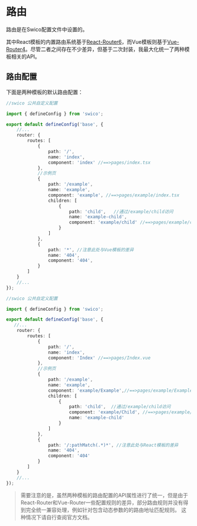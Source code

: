 # 路由

路由是在Swico配置文件中设置的。
 
其中React模板的内置路由系统基于[React-Router6]，而Vue模板则基于[Vue-Router4]。尽管二者之间存在不少差异，但基于二次封装，我最大化统一了两种模板相关的API。


## 路由配置

下面是两种模板的默认路由配置：

<CodeGroup>
  <CodeGroupItem title="react">

```ts
//swico 公共自定义配置

import { defineConfig } from 'swico';

export default defineConfig('base', {
    //...
    router: {
        routes: [
            {
                path: '/',
                name: 'index',
                component: 'index' //==>pages/index.tsx
            },
            //示例页
            {
                path: '/example',
                name: 'example',
                component: 'example', //==>pages/example/index.tsx
                children: [
                    {
                        path: 'child',   //通过/example/child访问
                        name: 'example-child',
                        component: 'example/child' //==>pages/example/child.tsx
                    }
                ]
            },
            {
                path: '*', //注意此处与Vue模板的差异
                name: '404',
                component: '404',
            }
        ]
    }
    //...
});

```
  </CodeGroupItem>

  <CodeGroupItem title="vue">

```ts
//swico 公共自定义配置

import { defineConfig } from 'swico';

export default defineConfig('base', {
   //...
    router: {
        routes: [
            {
                path: '/',
                name: 'index',
                component: 'Index' //==>pages/Index.vue
            },
            //示例页
            {
                path: '/example',
                name: 'example',
                component: 'example/Example',//==>pages/example/Example.vue
                children: [
                    {
                        path: 'child',  //通过/example/child访问
                        component: 'example/Child', //==>pages/example/Child.vue
                        name: 'example-child'
                    }
                ]
            },
            {
                path: '/:pathMatch(.*)*', //注意此处与React模板的差异
                name: '404',
                component: '404'
            }
        ]
    }
    //...
});

```
  </CodeGroupItem>
</CodeGroup>


> 需要注意的是，虽然两种模板的路由配置的API属性进行了统一，但是由于React-Router和Vue-Router一些配置规则的差异，部分路由规则并没有得到完全统一兼容处理，例如针对包含动态参数的的路由地址匹配规则。
这种情况下请自行查阅官方文档。


[Vue-Router4]:https://router.vuejs.org/zh/
[React-Router6]:https://reactrouter.com/en/v6.3.0

